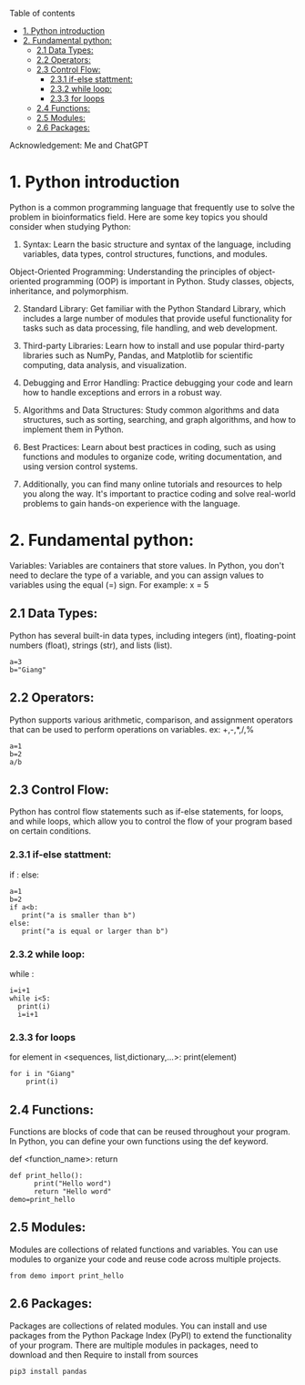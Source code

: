 Table of contents
- [1. Python introduction](#1-python-introduction)
- [2. Fundamental python:](#2-fundamental-python-)
  * [2.1 Data Types:](#21-data-types-)
  * [2.2 Operators:](#22-operators-)
  * [2.3 Control Flow:](#23-control-flow-)
    + [2.3.1 if-else stattment:](#231-if-else-stattment-)
    + [2.3.2 while loop:](#232-while-loop-)
    + [2.3.3 for loops](#233-for-loops)
  * [2.4 Functions:](#24-functions-)
  * [2.5 Modules:](#25-modules-)
  * [2.6 Packages:](#26-packages-)

Acknowledgement: Me and ChatGPT

# 1. Python introduction
Python is a common programming language that frequently use to solve the problem in bioinformatics field. Here are some key topics you should consider when studying Python:

1. Syntax: Learn the basic structure and syntax of the language, including variables, data types, control structures, functions, and modules.

Object-Oriented Programming: Understanding the principles of object-oriented programming (OOP) is important in Python. Study classes, objects, inheritance, and polymorphism.

2. Standard Library: Get familiar with the Python Standard Library, which includes a large number of modules that provide useful functionality for tasks such as data processing, file handling, and web development.

3. Third-party Libraries: Learn how to install and use popular third-party libraries such as NumPy, Pandas, and Matplotlib for scientific computing, data analysis, and visualization.

4. Debugging and Error Handling: Practice debugging your code and learn how to handle exceptions and errors in a robust way.

5. Algorithms and Data Structures: Study common algorithms and data structures, such as sorting, searching, and graph algorithms, and how to implement them in Python.

6. Best Practices: Learn about best practices in coding, such as using functions and modules to organize code, writing documentation, and using version control systems.

7. Additionally, you can find many online tutorials and resources to help you along the way. It's important to practice coding and solve real-world problems to gain hands-on experience with the language.

# 2. Fundamental python:
Variables: Variables are containers that store values. In Python, you don't need to declare the type of a variable, and you can assign values to variables using the equal (=) sign. For example: x = 5

## 2.1 Data Types: 
Python has several built-in data types, including integers (int), floating-point numbers (float), strings (str), and lists (list).
```
a=3
b="Giang"
```
## 2.2 Operators: 
Python supports various arithmetic, comparison, and assignment operators that can be used to perform operations on variables.
ex: +,-,*,/,%
```
a=1
b=2 
a/b
```
## 2.3 Control Flow: 
Python has control flow statements such as if-else statements, for loops, and while loops, which allow you to control the flow of your program based on certain conditions.
### 2.3.1 if-else stattment:
if <condition> :
<do something>
else: 
<do something>
```
a=1
b=2
if a<b:
   print("a is smaller than b")
else:
   print("a is equal or larger than b")
```
### 2.3.2 while loop:
while <condition>:
  <do something>
```
i=i+1
while i<5:
  print(i)
  i=i+1         
```
        
### 2.3.3 for loops
for element in <sequences, list,dictionary,...>:
  print(element)
```
for i in "Giang"
    print(i)
```
  
## 2.4 Functions: 
Functions are blocks of code that can be reused throughout your program. In Python, you can define your own functions using the def keyword.

def <function_name>:
    <do something>
    return <the object that you cound retrieve if assign this function to variable>
```
def print_hello():
      print("Hello word")
      return "Hello word"
demo=print_hello
```

## 2.5 Modules: 
Modules are collections of related functions and variables. You can use modules to organize your code and reuse code across multiple projects.
```
from demo import print_hello   
```
## 2.6 Packages: 
Packages are collections of related modules. You can install and use packages from the Python Package Index (PyPI) to extend the functionality of your program. There are multiple modules in packages, need to download and then 
Require to install from sources
```
pip3 install pandas
```
      
